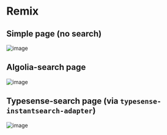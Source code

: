 # Remix

## Simple page (no search)

![image](https://github.com/grinkus-adapt/typesense-remix/assets/12794717/0b4e56f9-e09f-4032-88ae-38eeb21ba66b)

## Algolia-search page

![image](https://github.com/grinkus-adapt/typesense-remix/assets/12794717/88d6444e-5782-4439-a7bd-ef024fdfecb9)

## Typesense-search page (via `typesense-instantsearch-adapter`) 

![image](https://github.com/grinkus-adapt/typesense-remix/assets/12794717/d2eaf026-0ce2-4160-a21e-c1577e2bdc6c)
